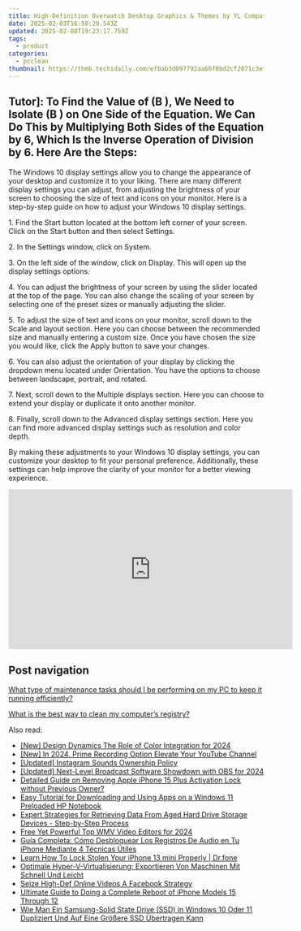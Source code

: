 ```yaml
---
title: High-Definition Overwatch Desktop Graphics & Themes by YL Computing - Your Ultimate Gaming Experience
date: 2025-02-03T16:50:29.543Z
updated: 2025-02-08T19:23:17.759Z
tags:
  - product
categories:
  - pcclean
thumbnail: https://thmb.techidaily.com/efbab3d097792aa66f0bd2cf2071c3ef92d9d9dc79fa36684145aac317075ce9.jpg
---
```


## Tutor]: To Find the Value of \(B \), We Need to Isolate \(B \) on One Side of the Equation. We Can Do This by Multiplying Both Sides of the Equation by 6, Which Is the Inverse Operation of Division by 6. Here Are the Steps:

The Windows 10 display settings allow you to change the appearance of your desktop and customize it to your liking. There are many different display settings you can adjust, from adjusting the brightness of your screen to choosing the size of text and icons on your monitor. Here is a step-by-step guide on how to adjust your Windows 10 display settings. 

1\. Find the Start button located at the bottom left corner of your screen. Click on the Start button and then select Settings.

2\. In the Settings window, click on System.

3\. On the left side of the window, click on Display. This will open up the display settings options. 

4\. You can adjust the brightness of your screen by using the slider located at the top of the page. You can also change the scaling of your screen by selecting one of the preset sizes or manually adjusting the slider.

5\. To adjust the size of text and icons on your monitor, scroll down to the Scale and layout section. Here you can choose between the recommended size and manually entering a custom size. Once you have chosen the size you would like, click the Apply button to save your changes.

6\. You can also adjust the orientation of your display by clicking the dropdown menu located under Orientation. You have the options to choose between landscape, portrait, and rotated.

7\. Next, scroll down to the Multiple displays section. Here you can choose to extend your display or duplicate it onto another monitor.

8\. Finally, scroll down to the Advanced display settings section. Here you can find more advanced display settings such as resolution and color depth. 

By making these adjustments to your Windows 10 display settings, you can customize your desktop to fit your personal preference. Additionally, these settings can help improve the clarity of your monitor for a better viewing experience.

<!-- affiliate ads begin -->
<iframe width="560" height="315" src="https://www.youtube.com/embed/Dn-24B6AURY?si=ErES2KWVnintY6h9" title="YouTube video player" frameborder="0" allow="accelerometer; autoplay; clipboard-write; encrypted-media; gyroscope; picture-in-picture; web-share" referrerpolicy="strict-origin-when-cross-origin" allowfullscreen></iframe>
<!-- affiliate ads end -->

## Post navigation

[What type of maintenance tasks should I be performing on my PC to keep it running efficiently?](https://tools.techidaily.com/pcclean/products/)

[What is the best way to clean my computer’s registry?](https://tools.techidaily.com/pcclean/products/)

<ins class="adsbygoogle"
     style="display:block"
     data-ad-format="autorelaxed"
     data-ad-client="ca-pub-7571918770474297"
     data-ad-slot="1223367746"></ins>

<ins class="adsbygoogle"
     style="display:block"
     data-ad-client="ca-pub-7571918770474297"
     data-ad-slot="8358498916"
     data-ad-format="auto"
     data-full-width-responsive="true"></ins>

<span class="atpl-alsoreadstyle">Also read:</span>
<div><ul>
<li><a href="https://fox-direct.techidaily.com/new-design-dynamics-the-role-of-color-integration-for-2024/"><u>[New] Design Dynamics The Role of Color Integration for 2024</u></a></li>
<li><a href="https://youtube-tips.techidaily.com/n-2024-prime-recording-option-elevate-your-youtube-channel/"><u>[New] In 2024, Prime Recording Option Elevate Your YouTube Channel</u></a></li>
<li><a href="https://instagram-video-files.techidaily.com/updated-instagram-sounds-ownership-policy/"><u>[Updated] Instagram Sounds Ownership Policy</u></a></li>
<li><a href="https://visual-screen-recording.techidaily.com/updated-next-level-broadcast-software-showdown-with-obs-for-2024/"><u>[Updated] Next-Level Broadcast Software Showdown with OBS for 2024</u></a></li>
<li><a href="https://apple-account.techidaily.com/detailed-guide-on-removing-apple-iphone-15-plus-activation-lock-without-previous-owner-by-drfone-ios/"><u>Detailed Guide on Removing Apple iPhone 15 Plus Activation Lock without Previous Owner?</u></a></li>
<li><a href="https://win-hot.techidaily.com/easy-tutorial-for-downloading-and-using-apps-on-a-windows-11-preloaded-hp-notebook/"><u>Easy Tutorial for Downloading and Using Apps on a Windows 11 Preloaded HP Notebook</u></a></li>
<li><a href="https://win-hot.techidaily.com/expert-strategies-for-retrieving-data-from-aged-hard-drive-storage-devices-step-by-step-process/"><u>Expert Strategies for Retrieving Data From Aged Hard Drive Storage Devices - Step-by-Step Process</u></a></li>
<li><a href="https://ai-vdieo-software.techidaily.com/free-yet-powerful-top-wmv-video-editors-for-2024/"><u>Free Yet Powerful Top WMV Video Editors for 2024</u></a></li>
<li><a href="https://win-hot.techidaily.com/guia-completa-como-desbloquear-los-registros-de-audio-en-tu-iphone-mediante-4-tecnicas-utiles/"><u>Guía Completa: Cómo Desbloquear Los Registros De Audio en Tu iPhone Mediante 4 Técnicas Útiles</u></a></li>
<li><a href="https://iphone-unlock.techidaily.com/learn-how-to-lock-stolen-your-iphone-13-mini-properly-drfone-by-drfone-ios/"><u>Learn How To Lock Stolen Your iPhone 13 mini Properly | Dr.fone</u></a></li>
<li><a href="https://win-hot.techidaily.com/optimale-hyper-v-virtualisierung-exportieren-von-maschinen-mit-schnell-und-leicht/"><u>Optimale Hyper-V-Virtualisierung: Exportieren Von Maschinen Mit Schnell Und Leicht</u></a></li>
<li><a href="https://facebook-video-content.techidaily.com/seize-high-def-online-videos-a-facebook-strategy/"><u>Seize High-Def Online Videos A Facebook Strategy</u></a></li>
<li><a href="https://win-hot.techidaily.com/ultimate-guide-to-doing-a-complete-reboot-of-iphone-models-15-through-12/"><u>Ultimate Guide to Doing a Complete Reboot of iPhone Models 15 Through 12</u></a></li>
<li><a href="https://win-hot.techidaily.com/wie-man-ein-samsung-solid-state-drive-ssd-in-windows-10-oder-11-dupliziert-und-auf-eine-grossere-ssd-ubertragen-kann/"><u>Wie Man Ein Samsung-Solid State Drive (SSD) in Windows 10 Oder 11 Dupliziert Und Auf Eine Größere SSD Übertragen Kann</u></a></li>
</ul></div>

